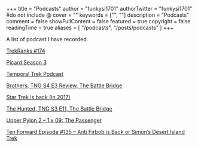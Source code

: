 +++
title = "Podcasts"
author = "funkysi1701"
authorTwitter = "funkysi1701" #do not include @
cover = ""
keywords = ["", ""]
description = "Podcasts"
comment = false
showFullContent = false
featured = true
copyright = false
readingTime = true
aliases = [
    "/podcasts",
    "/posts/podcasts"
]
+++

A list of podcast I have recorded. 

[TrekRanks #174](/posts/2024/trekranks/)

[Picard Season 3](/posts/2023/picard-season-three/)

[Temporal Trek Podcast](/posts/2022/temporal-trek-podcast/)

[Brothers, TNG S4 E3 Review, The Battle Bridge](/posts/2016/brothers-tng-s4-e3-review-battle-bridge/)

[Star Trek is back (in 2017)](/posts/2015/star-trek-is-back-in-2017/)

[The Hunted, TNG S3 E11, The Battle Bridge](/posts/2015/the-hunted-tng-s3-e11-the-battle-bridge/)

[Upper Pylon 2 – 1 x 09: The Passenger](/posts/2015/upper-pylon-2-1-x-09-the-passenger/)

[Ten Forward Episode #135 – Anti Firbob is Back or Simon’s Desert Island Trek](/posts/2015/ten-forward-episode-135-anti-firbob-is-back-or-simons-desert-island-trek/)
